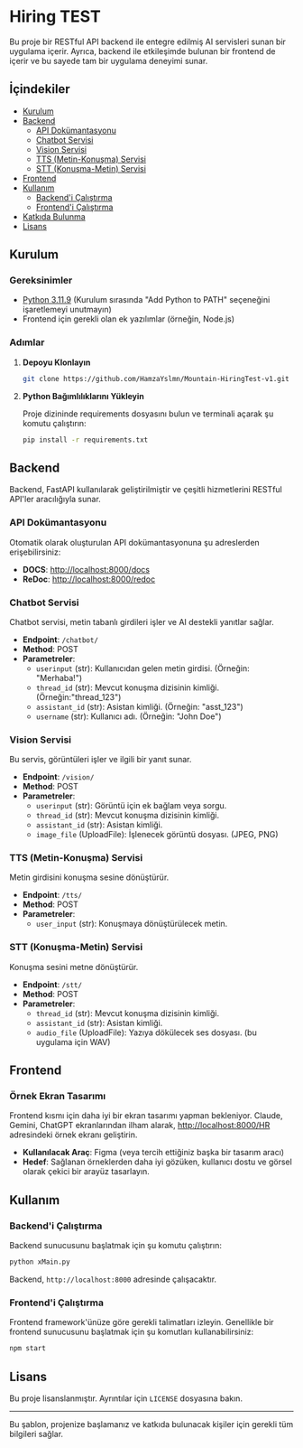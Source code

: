# Hiring TEST

Bu proje bir RESTful API backend ile entegre edilmiş AI servisleri sunan bir uygulama içerir. Ayrıca, backend ile etkileşimde bulunan bir frontend de içerir ve bu sayede tam bir uygulama deneyimi sunar.

## İçindekiler

- [Kurulum](#kurulum)
- [Backend](#backend)
  - [API Dokümantasyonu](#api-dokümantasyonu)
  - [Chatbot Servisi](#chatbot-servisi)
  - [Vision Servisi](#vision-servisi)
  - [TTS (Metin-Konuşma) Servisi](#tts-metin-konuşma-servisi)
  - [STT (Konuşma-Metin) Servisi](#stt-konusma-metin-servisi)
- [Frontend](#frontend)
- [Kullanım](#kullanım)
  - [Backend'i Çalıştırma](#backendi-çalıştırma)
  - [Frontend'i Çalıştırma](#frontendi-çalıştırma)
- [Katkıda Bulunma](#katkıda-bulunma)
- [Lisans](#lisans)

## Kurulum

### Gereksinimler

- [Python 3.11.9](https://www.python.org/downloads/release/python-3119/) (Kurulum sırasında "Add Python to PATH" seçeneğini işaretlemeyi unutmayın)
- Frontend için gerekli olan ek yazılımlar (örneğin, Node.js)

### Adımlar

1. **Depoyu Klonlayın**

   ```bash
   git clone https://github.com/HamzaYslmn/Mountain-HiringTest-v1.git
   ```

2. **Python Bağımlılıklarını Yükleyin**

   Proje dizininde requirements dosyasını bulun ve terminali açarak şu komutu çalıştırın:

   ```bash
   pip install -r requirements.txt
   ```

## Backend

Backend, FastAPI kullanılarak geliştirilmiştir ve çeşitli hizmetlerini RESTful API'ler aracılığıyla sunar.

### API Dokümantasyonu

Otomatik olarak oluşturulan API dokümantasyonuna şu adreslerden erişebilirsiniz:

- **DOCS**: [http://localhost:8000/docs](http://localhost:8000/docs)
- **ReDoc**: [http://localhost:8000/redoc](http://localhost:8000/redoc)

### Chatbot Servisi

Chatbot servisi, metin tabanlı girdileri işler ve AI destekli yanıtlar sağlar.

- **Endpoint**: `/chatbot/`
- **Method**: POST
- **Parametreler**:
  - `userinput` (str): Kullanıcıdan gelen metin girdisi. (Örneğin: "Merhaba!")
  - `thread_id` (str): Mevcut konuşma dizisinin kimliği. (Örneğin:"thread_123")
  - `assistant_id` (str): Asistan kimliği. (Örneğin: "asst_123")
  - `username` (str): Kullanıcı adı. (Örneğin: "John Doe")

### Vision Servisi

Bu servis, görüntüleri işler ve ilgili bir yanıt sunar.

- **Endpoint**: `/vision/`
- **Method**: POST
- **Parametreler**:
  - `userinput` (str): Görüntü için ek bağlam veya sorgu.
  - `thread_id` (str): Mevcut konuşma dizisinin kimliği.
  - `assistant_id` (str): Asistan kimliği.
  - `image_file` (UploadFile): İşlenecek görüntü dosyası. (JPEG, PNG)

### TTS (Metin-Konuşma) Servisi

Metin girdisini konuşma sesine dönüştürür.

- **Endpoint**: `/tts/`
- **Method**: POST
- **Parametreler**:
  - `user_input` (str): Konuşmaya dönüştürülecek metin.

### STT (Konuşma-Metin) Servisi

Konuşma sesini metne dönüştürür.

- **Endpoint**: `/stt/`
- **Method**: POST
- **Parametreler**:
  - `thread_id` (str): Mevcut konuşma dizisinin kimliği.
  - `assistant_id` (str): Asistan kimliği.
  - `audio_file` (UploadFile): Yazıya dökülecek ses dosyası. (bu uygulama için WAV)

## Frontend

### Örnek Ekran Tasarımı

Frontend kısmı için daha iyi bir ekran tasarımı yapman bekleniyor. Claude, Gemini, ChatGPT ekranlarından ilham alarak, [http://localhost:8000/HR](http://localhost:8000/HR) adresindeki örnek ekranı geliştirin.

- **Kullanılacak Araç**: Figma (veya tercih ettiğiniz başka bir tasarım aracı)
- **Hedef**: Sağlanan örneklerden daha iyi gözüken, kullanıcı dostu ve görsel olarak çekici bir arayüz tasarlayın.

## Kullanım

### Backend'i Çalıştırma

Backend sunucusunu başlatmak için şu komutu çalıştırın:

```bash
python xMain.py
```

Backend, `http://localhost:8000` adresinde çalışacaktır.

### Frontend'i Çalıştırma

Frontend framework'ünüze göre gerekli talimatları izleyin. Genellikle bir frontend sunucusunu başlatmak için şu komutları kullanabilirsiniz:

```bash
npm start
```

## Lisans

Bu proje lisanslanmıştır. Ayrıntılar için `LICENSE` dosyasına bakın.

---

Bu şablon, projenize başlamanız ve katkıda bulunacak kişiler için gerekli tüm bilgileri sağlar.